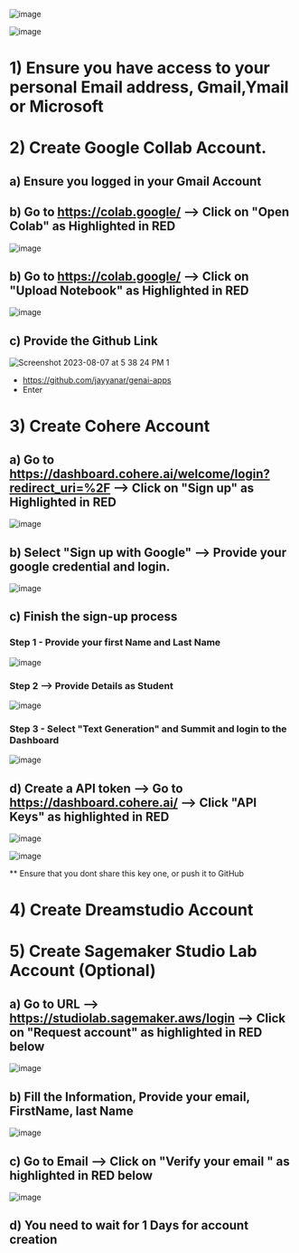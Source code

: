 
![image](https://github.com/jayyanar/genai-apps/assets/12956021/8001f020-7ec0-436f-b45c-b90b5bbf6e23)

![image](https://github.com/jayyanar/genai-apps/assets/12956021/3135ed87-4e36-4372-be22-a43e2d89fa7c)


# 1) Ensure you have access to your personal Email address, Gmail,Ymail or Microsoft


 
# 2) Create Google Collab Account.

## a) Ensure you logged in your Gmail Account

## b) Go to https://colab.google/ --> Click on "Open Colab" as Highlighted in RED

![image](https://github.com/jayyanar/genai-apps/assets/12956021/6be7cca7-654f-4b44-9092-ea54f6ce863c)

## b) Go to https://colab.google/ --> Click on "Upload Notebook" as Highlighted in RED
![image](https://github.com/jayyanar/genai-apps/assets/12956021/f0b36794-cccb-4ad2-b38a-bbca2f78ee73)

## c) Provide the Github Link
![Screenshot 2023-08-07 at 5 38 24 PM 1](https://github.com/jayyanar/genai-apps/assets/12956021/0349f70c-5f51-41d5-b9b3-abdcf3cc2bea)

 - https://github.com/jayyanar/genai-apps
 - Enter

# 3) Create Cohere Account


## a) Go to https://dashboard.cohere.ai/welcome/login?redirect_uri=%2F --> Click on "Sign up" as Highlighted in RED

![image](https://github.com/jayyanar/genai-apps/assets/12956021/f44d064c-2ea0-4905-8446-1c32bc57723b)

## b) Select "Sign up with Google" --> Provide your google credential and login.

![image](https://github.com/jayyanar/genai-apps/assets/12956021/39b90fef-9717-402c-ae1c-49abc095931d)

## c)  Finish the sign-up process

### Step 1 - Provide your first Name and Last Name
![image](https://github.com/jayyanar/genai-apps/assets/12956021/7954749d-4233-4902-a1ff-aed9797d9810)

### Step 2 --> Provide Details as Student

![image](https://github.com/jayyanar/genai-apps/assets/12956021/f54daa0b-c535-4abf-9da0-d54a1b8e94e5)


### Step 3  - Select "Text Generation" and  Summit and login to the Dashboard

![image](https://github.com/jayyanar/genai-apps/assets/12956021/2885f140-6591-497e-b6ff-79b52d3bdb5c)



## d)  Create a API token --> Go to https://dashboard.cohere.ai/ --> Click "API Keys" as highlighted in RED


![image](https://github.com/jayyanar/genai-apps/assets/12956021/154aad19-5833-47f6-b355-30ea3433d5a3)



![image](https://github.com/jayyanar/genai-apps/assets/12956021/a2d9ebfc-cc5c-4224-9164-74810f88b678)

** Ensure that you dont share this key one, or push it to GitHub


# 4) Create Dreamstudio Account


# 5) Create Sagemaker Studio Lab Account (Optional)

 ## a) Go to URL --> https://studiolab.sagemaker.aws/login --> Click on "Request account" as highlighted in RED below

 ![image](https://github.com/jayyanar/genai-apps/assets/12956021/23c0c5cc-bdaa-4059-84a4-a010ec5d1d3f)

 ## b) Fill the Information, Provide your email, FirstName, last Name
 
 ![image](https://github.com/jayyanar/genai-apps/assets/12956021/50411bb9-0645-4eb0-be32-2814aa78abb5)

 ## c) Go to Email  --> Click on "Verify your email "  as highlighted in RED below

 ![image](https://github.com/jayyanar/genai-apps/assets/12956021/7ccab11a-010a-4083-91fa-d1794c179d88)

 ## d) You need to wait for 1 Days for account creation
